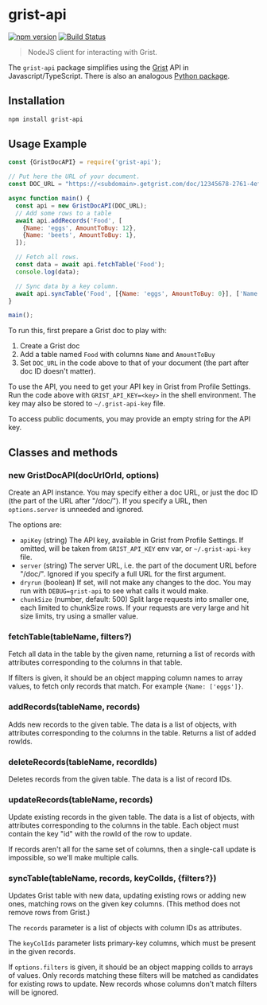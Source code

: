 # grist-api

[![npm version](https://badge.fury.io/js/grist-api.svg)](https://badge.fury.io/js/grist-api)
[![Build Status](https://travis-ci.org/gristlabs/grist-api.svg?branch=master)](https://travis-ci.org/gristlabs/grist-api)

> NodeJS client for interacting with Grist.

The `grist-api` package simplifies using the [Grist](https://www.getgrist.com)
API in Javascript/TypeScript. There is also an analogous [Python
package](https://pypi.org/project/grist-api/).

## Installation

```bash
npm install grist-api
```

## Usage Example

```javascript
const {GristDocAPI} = require('grist-api');

// Put here the URL of your document.
const DOC_URL = "https://<subdomain>.getgrist.com/doc/12345678-2761-4ef2-bc28-310e634754fb";

async function main() {
  const api = new GristDocAPI(DOC_URL);
  // Add some rows to a table
  await api.addRecords('Food', [
    {Name: 'eggs', AmountToBuy: 12},
    {Name: 'beets', AmountToBuy: 1},
  ]);

  // Fetch all rows.
  const data = await api.fetchTable('Food');
  console.log(data);

  // Sync data by a key column.
  await api.syncTable('Food', [{Name: 'eggs', AmountToBuy: 0}], ['Name']);
}

main();
```

To run this, first prepare a Grist doc to play with:
  1. Create a Grist doc
  2. Add a table named `Food` with columns `Name` and `AmountToBuy`
  3. Set `DOC_URL` in the code above to that of your document (the part after doc ID doesn't
     matter).

To use the API, you need to get your API key in Grist from Profile Settings. Run the code above
with `GRIST_API_KEY=<key>` in the shell environment. The key may also be stored to
`~/.grist-api-key` file.

To access public documents, you may provide an empty string for the API key.

## Classes and methods

### new GristDocAPI(docUrlOrId, options)

Create an API instance. You may specify either a doc URL, or just the doc ID (the part
of the URL after "/doc/"). If you specify a URL, then `options.server` is unneeded and ignored.

The options are:
  - `apiKey` (string) The API key, available in Grist from Profile Settings. If omitted, will be taken from
    `GRIST_API_KEY` env var, or `~/.grist-api-key` file.
  - `server` (string) The server URL, i.e. the part of the document URL before "/doc/". Ignored if
    you specify a full URL for the first argument.
  - `dryrun` (boolean) If set, will not make any changes to the doc. You may run with
    `DEBUG=grist-api` to see what calls it would make.
  - `chunkSize` (number, default: 500) Split large requests into smaller one, each limited to
    chunkSize rows. If your requests are very large and hit size limits, try using a smaller value.

### fetchTable(tableName, filters?)

Fetch all data in the table by the given name, returning a list of records with attributes
corresponding to the columns in that table.

If filters is given, it should be an object mapping column names to array values, to fetch only
records that match. For example `{Name: ['eggs']}`.

### addRecords(tableName, records)

Adds new records to the given table. The data is a list of objects, with attributes
corresponding to the columns in the table. Returns a list of added rowIds.

### deleteRecords(tableName, recordIds)

Deletes records from the given table. The data is a list of record IDs.

### updateRecords(tableName, records)

Update existing records in the given table. The data is a list of objects, with attributes
corresponding to the columns in the table. Each object must contain the key "id" with the
rowId of the row to update.

If records aren't all for the same set of columns, then a single-call update is impossible,
so we'll make multiple calls.

### syncTable(tableName, records, keyColIds, {filters?})

Updates Grist table with new data, updating existing rows or adding new ones, matching rows on
the given key columns. (This method does not remove rows from Grist.)

The `records` parameter is a list of objects with column IDs as attributes.

The `keyColIds` parameter lists primary-key columns, which must be present in the given records.

If `options.filters` is given, it should be an object mapping colIds to arrays
of values. Only records matching these filters will be matched as candidates
for existing rows to update. New records whose columns don't match filters will
be ignored.
